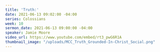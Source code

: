 ```yaml
---
title: 'Truth:'
date: 2021-06-13 09:02:00 -04:00
series: Colossians
week: 10
sermon_date: 2021-06-13 09:00:00 -04:00
speaker: Jamie Moore
video_url: https://www.youtube.com/embed/rt3_pwG6R1A
thumbnail_image: "/uploads/MCC_Truth_Grounded-In-Christ_Social.png"
---
```


